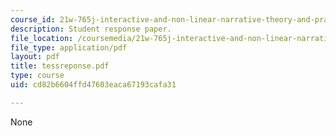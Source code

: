 ```yaml
---
course_id: 21w-765j-interactive-and-non-linear-narrative-theory-and-practice-spring-2004
description: Student response paper.
file_location: /coursemedia/21w-765j-interactive-and-non-linear-narrative-theory-and-practice-spring-2004/cd82b6604ffd47603eaca67193cafa31_tessreponse.pdf
file_type: application/pdf
layout: pdf
title: tessreponse.pdf
type: course
uid: cd82b6604ffd47603eaca67193cafa31

---
```

None